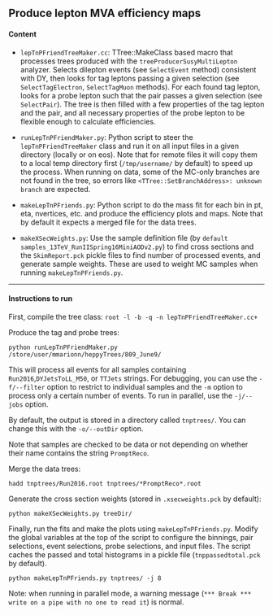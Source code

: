 ## Produce lepton MVA efficiency maps

#### Content

- `lepTnPFriendTreeMaker.cc`: TTree::MakeClass based macro that processes trees produced with the `treeProducerSusyMultiLepton` analyzer. Selects dilepton events (see `SelectEvent` method) consistent with DY, then looks for tag leptons passing a given selection (see `SelectTagElectron`, `SelectTagMuon` methods). For each found tag lepton, looks for a probe lepton such that the pair passes a given selection (see `SelectPair`). The tree is then filled with a few properties of the tag lepton and the pair, and all necessary properties of the probe lepton to be flexible enough to calculate efficiencies.

- `runLepTnPFriendMaker.py`: Python script to steer the `lepTnPFriendTreeMaker` class and run it on all input files in a given directory (locally or on eos). Note that for remote files it will copy them to a local temp directory first (`/tmp/username/` by default) to speed up the process. When running on data, some of the MC-only branches are not found in the tree, so errors like `<TTree::SetBranchAddress>: unknown branch` are expected.

- `makeLepTnPFriends.py`: Python script to do the mass fit for each bin in pt, eta, nvertices, etc. and produce the efficiency plots and maps. Note that by default it expects a merged file for the data trees.

- `makeXSecWeights.py`: Use the sample definition file (by `default samples_13TeV_RunIISpring16MiniAODv2.py`) to find cross sections and the `SkimReport.pck` pickle files to find number of processed events, and generate sample weights. These are used to weight MC samples when running `makeLepTnPFriends.py`.

------------

#### Instructions to run

First, compile the tree class: ```root -l -b -q -n lepTnPFriendTreeMaker.cc+```

Produce the tag and probe trees:

```
python runLepTnPFriendMaker.py /store/user/mmarionn/heppyTrees/809_June9/
```

This will process all events for all samples containing `Run2016`,`DYJetsToLL_M50`, or `TTJets` strings. For debugging, you can use the `-f/--filter` option to restrict to individual samples and the `-m` option to process only a certain number of events. To run in parallel, use the `-j/--jobs` option.

By default, the output is stored in a directory called `tnptrees/`. You can change this with the `-o/--outDir` option.

Note that samples are checked to be data or not depending on whether their name contains the string `PromptReco`.

Merge the data trees:

```
hadd tnptrees/Run2016.root tnptrees/*PromptReco*.root
```

Generate the cross section weights (stored in `.xsecweights.pck` by default):

```
python makeXSecWeights.py treeDir/
```

Finally, run the fits and make the plots using `makeLepTnPFriends.py`. Modify the global variables at the top of the script to configure the binnings, pair selections, event selections, probe selections, and input files. The script caches the passed and total histograms in a pickle file (`tnppassedtotal.pck` by default).

```
python makeLepTnPFriends.py tnptrees/ -j 8
```

Note: when running in parallel mode, a warning message (`*** Break *** write on a pipe with no one to read it`) is normal.






